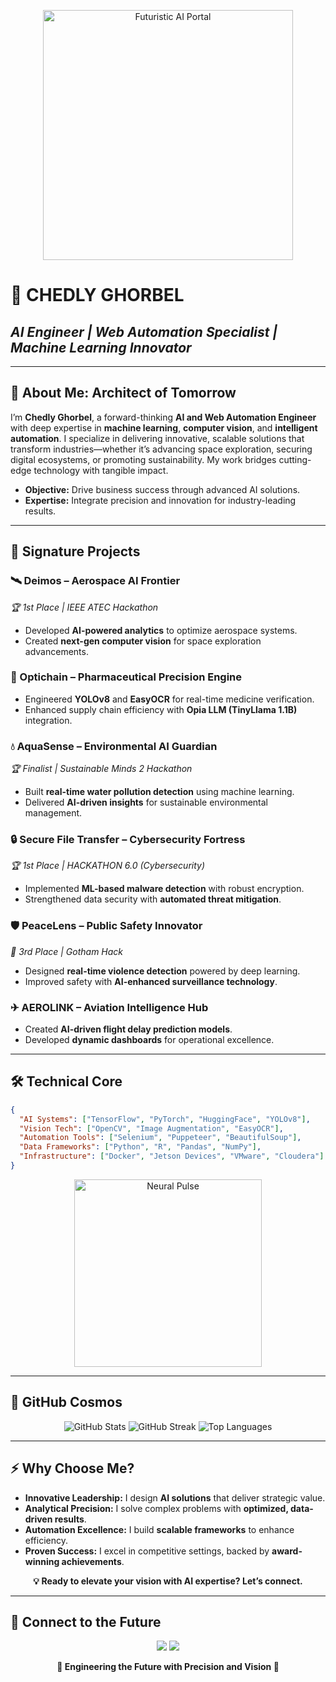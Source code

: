 <p align="center">
  <img src="https://media.giphy.com/media/v1.Y2lkPTc5MGI3NjExMmY0YzY2ZTdjYzM0ZDY2N2Q3N2U4ZmM5MjZhN2NhMzQyYzQ4YjY5ZSZlcD12MV9pbnRlcm5hbF9naWZfYnlfaWQmY3Q9Zw/26tPplGWjN0xLybiU/giphy.gif" width="400" alt="Futuristic AI Portal">
</p>

# **🚀 CHEDLY GHORBEL**  
## *AI Engineer | Web Automation Specialist | Machine Learning Innovator*  



---

## **🌌 About Me: Architect of Tomorrow**  
I’m **Chedly Ghorbel**, a forward-thinking **AI and Web Automation Engineer** with deep expertise in **machine learning**, **computer vision**, and **intelligent automation**. I specialize in delivering innovative, scalable solutions that transform industries—whether it’s advancing space exploration, securing digital ecosystems, or promoting sustainability. My work bridges cutting-edge technology with tangible impact.  

- **Objective:** Drive business success through advanced AI solutions.  
- **Expertise:** Integrate precision and innovation for industry-leading results.  

---

## **🌠 Signature Projects**  

### **🛰 Deimos – Aerospace AI Frontier**  
*🏆 1st Place | IEEE ATEC Hackathon*  
- Developed **AI-powered analytics** to optimize aerospace systems.  
- Created **next-gen computer vision** for space exploration advancements.  

### **🔗 Optichain – Pharmaceutical Precision Engine**  
- Engineered **YOLOv8** and **EasyOCR** for real-time medicine verification.  
- Enhanced supply chain efficiency with **Opia LLM (TinyLlama 1.1B)** integration.  

### **💧 AquaSense – Environmental AI Guardian**  
*🏆 Finalist | Sustainable Minds 2 Hackathon*  
- Built **real-time water pollution detection** using machine learning.  
- Delivered **AI-driven insights** for sustainable environmental management.  

### **🔒 Secure File Transfer – Cybersecurity Fortress**  
*🏆 1st Place | HACKATHON 6.0 (Cybersecurity)*  
- Implemented **ML-based malware detection** with robust encryption.  
- Strengthened data security with **automated threat mitigation**.  

### **🛡 PeaceLens – Public Safety Innovator**  
*🥉 3rd Place | Gotham Hack*  
- Designed **real-time violence detection** powered by deep learning.  
- Improved safety with **AI-enhanced surveillance technology**.  

### **✈ AEROLINK – Aviation Intelligence Hub**  
- Created **AI-driven flight delay prediction models**.  
- Developed **dynamic dashboards** for operational excellence.  

---

## **🛠️ Technical Core**  

```json
{
  "AI Systems": ["TensorFlow", "PyTorch", "HuggingFace", "YOLOv8"],
  "Vision Tech": ["OpenCV", "Image Augmentation", "EasyOCR"],
  "Automation Tools": ["Selenium", "Puppeteer", "BeautifulSoup"],
  "Data Frameworks": ["Python", "R", "Pandas", "NumPy"],
  "Infrastructure": ["Docker", "Jetson Devices", "VMware", "Cloudera"]
}
```

<p align="center">
  <img src="https://media.giphy.com/media/v1.Y2lkPTc5MGI3NjExYzQ0YzQyYjE2MzY0NTQyZmQ5M2QxNDMwY2Y0YzQ2YzVjNmY0YWM3MCZlcD12MV9pbnRlcm5hbF9naWZfYnlfaWQmY3Q9Zw/26FPy3QZQqGtDcrja/giphy.gif" width="300" alt="Neural Pulse">
</p>

---

## **📡 GitHub Cosmos**  

<p align="center">
  <img src="https://github-readme-stats.vercel.app/api?username=cheedli&show_icons=true&theme=vision-friendly-dark&bg_color=0D1117&title_color=00D4FF&text_color=FFFFFF&icon_color=FF00FF" alt="GitHub Stats">  
  <img src="https://github-readme-streak-stats.herokuapp.com/?user=cheedli&theme=vision-friendly-dark&ring=FF00FF&fire=00D4FF&currStreakLabel=FF00FF" alt="GitHub Streak">  
  <img src="https://github-readme-stats.vercel.app/api/top-langs/?username=cheedli&layout=compact&theme=vision-friendly-dark&bg_color=0D1117&title_color=00D4FF&text_color=FFFFFF" alt="Top Languages">
</p>

---

## **⚡ Why Choose Me?**  
- **Innovative Leadership:** I design **AI solutions** that deliver strategic value.  
- **Analytical Precision:** I solve complex problems with **optimized, data-driven results**.  
- **Automation Excellence:** I build **scalable frameworks** to enhance efficiency.  
- **Proven Success:** I excel in competitive settings, backed by **award-winning achievements**.  

<p align="center">
  <strong>💡 Ready to elevate your vision with AI expertise? Let’s connect.</strong>
</p>

---

## **📶 Connect to the Future**  

<p align="center">
  <a href="https://www.linkedin.com/in/chedhlyghorbel/"><img src="https://img.shields.io/badge/LinkedIn-%2300D4FF?style=for-the-badge&logo=linkedin&logoColor=white&border=2px solid #FF00FF"></a>  
  <a href="mailto:chedhlyghorbel@gmail.com"><img src="https://img.shields.io/badge/Email-%23FF00FF?style=for-the-badge&logo=gmail&logoColor=white&border=2px solid #00D4FF"></a>  
</p>


<p align="center">
  <strong>🌌 Engineering the Future with Precision and Vision 🌌</strong>
</p>
